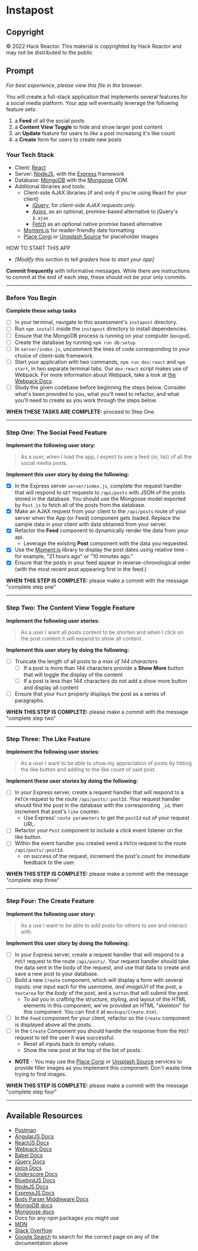 # Instapost

## Copyright

&copy; 2022 Hack Reactor. This material is copyrighted by Hack Reactor and may not be distributed to the public

## Prompt

_For best experience, please view this file in the browser_.

You will create a full-stack application that implements several features for a social media platform. Your app will eventually leverage the following feature sets:

1. a **Feed** of all the social posts
2. a **Content View Toggle** to hide and show larger post content
3. an **Update** feature for users to _like_ a post increasing it's like count
4. a **Create** form for users to create new posts

### Your Tech Stack

- Client: [React](https://facebook.github.io/react)
- Server: [NodeJS](https://nodejs.org), with the [Express](https://express.js.com) framework
- Database: [MongoDB](https://mongodb.com) with the [Mongoose](https://mongoosejs.com) ODM.
- Additional libraries and tools:
  - Client-side AJAX libraries (if and only if you're using React for your client)
    - [jQuery](https://jquery.com/), for _client-side AJAX requests only_.
    - [Axios](https://github.com/axios/axios), as an optional, promise-based alternative to jQuery's `$.ajax`
    - [Fetch](https://developer.mozilla.org/en-US/docs/Web/API/Fetch_API/Using_Fetch) as an optional native promise based alternative
  - [Moment.js](https://momentjs.com/) for reader-friendly date formatting
  - [Place Corgi](http://placecorgi.com/) or [Unsplash Source](https://source.unsplash.com/) for placeholder images

HOW TO START THIS APP

- _[Modify this section to tell graders how to start your app]_

**Commit frequently** with informative messages. While there are instructions to commit at the end of each step, these should not be your only commits.

---

### Before You Begin

**Complete these setup tasks**

- [ ] In your terminal, navigate to this assessment's `instapost` directory.
- [ ] Run `npm install` inside the `instapost` directory to install dependencies.
- [ ] Ensure that the MongoDB process is running on your computer (`mongod`).
- [ ] Create the database by running `npm run db:setup`
- [ ] In `server/index.js`, uncomment the lines of code corresponding to your choice of client-side framework.
- [ ] Start your application with two commands, `npm run dev:react` and `npm start`, in two separate terminal tabs. Our `dev:react` script makes use of Webpack. For more information about Webpack, take a look at [the Webpack Docs](https://webpack.js.org/concepts/).
- [ ] Study the given codebase before beginning the steps below. Consider what's been provided to you, what you'll need to refactor, and what you'll need to create as you work through the steps below.

**WHEN THESE TASKS ARE COMPLETE:** proceed to Step One.

---

### Step One: The Social Feed Feature

**Implement the following user story:**

> As a user, when I load the app, I expect to see a feed (or, list) of all the social media posts.

**Implement this user story by doing the following:**

- [x] In the Express server `server/index.js`, complete the request handler that will respond to `GET` requests to `/api/posts` with JSON of the posts stored in the database. You should use the Mongoose model exported by `Post.js` to fetch all of the posts from the database.
- [x] Make an AJAX request from your client to the `/api/posts` route of your server when the App (or Feed) component gets loaded. Replace the sample data in your client with data obtained from your server.
- [x] Refactor the **Feed** component to dynamically render the data from your api.
  - Leverage the existing **Post** component with the data you requested.
- [x] Use the [Moment.js](https://momentjs.com) library to display the post dates using relative time - for example, "21 hours ago" or "10 minutes ago."
- [x] Ensure that the posts in your feed appear in reverse-chronological order (with the most recent post appearing first in the feed.)

**WHEN THIS STEP IS COMPLETE:** please make a commit with the message "complete step one"

---

### Step Two: The Content View Toggle Feature

**Implement the following user stories:**

> As a user I want all posts content to be shorten and when I click on the post content it will expand to show all content.

**Implement this user story by doing the following:**

- [ ] Truncate the length of all posts to a _max of 144 characters_
  - [ ] If a post is more than 144 characters provide a **Show More** button that will toggle the display of the content
  - [ ] If a post is less than 144 characters do not add a show more button and display all content
- [ ] Ensure that your `Post` properly displays the post as a series of paragraphs.

**WHEN THIS STEP IS COMPLETE:** please make a commit with the message "complete step two"

---

### Step Three: The Like Feature

**Implement the following user stories:**

> As a user I want to be able to show my appreciation of posts by hitting the like button and adding to the like count of said post.

**Implement these user stories by doing the following:**

- [ ] In your Express server, create a request handler that will respond to a `PATCH` request to the route `/api/posts/:postId`. Your request handler should find the post in the database with the corresponding `_id`, then increment that post's `like` counter.
  - Use Express' `route parameters` to get the `postId` out of your request URL.
- [ ] Refactor your `Post` component to include a _click_ event listener on the like button.
- [ ] Within the event handler you created send a `PATCH` request to the route `/api/posts/:postId`.
  - on success of the request, increment the post's count for immediate feedback to the user.

**WHEN THIS STEP IS COMPLETE:** please make a commit with the message "complete step three"

---

### Step Four: The Create Feature

**Implement the following user story:**

> As a use I want to be able to add posts for others to see and interact with.

**Implement this user story by doing the following:**

- [ ] In your Express server, create a request handler that will respond to a `POST` request to the route `/api/posts/`. Your request handler should take the data sent in the body of the request, and use that data to create and save a new post to your database.
- [ ] Build a new `Create` component, which will display a form with several inputs: one input each for the _username, and imageUrl_ of the post, a `textarea` for the _body_ of the post, and a `button` that will submit the post.
  - To aid you in crafting the structure, styling, and layout of the HTML elements in this component, we've provided an HTML "skeleton" for this component. You can find it at `mockups/Create.html`.
- [ ] In the `Feed` component for your client, refactor so the `Create` component is displayed above all the posts.
- [ ] In the `Create` Component you should handle the response from the `POST` request to tell the user it was successful.
  - Reset all inputs back to empty values.
  - Show the new post at the top of the list of posts.
- **NOTE** - You may use the [Place Corgi](http://placecorgi.com/) or [Unsplash Source](https://source.unsplash.com/) services to provide filler images as you implement this component. Don't waste time trying to find images.

**WHEN THIS STEP IS COMPLETE:** please make a commit with the message "complete step four"

---

## Available Resources

- [Postman](https://www.getpostman.com/)
- [AngularJS Docs](https://angularjs.org/)
- [ReactJS Docs](https://facebook.github.io/react/)
- [Webpack Docs](https://webpack.js.org/concepts/)
- [Babel Docs](https://babeljs.io/docs/setup/)
- [jQuery Docs](https://jquery.com/)
- [axios Docs](https://github.com/axios/axios)
- [Underscore Docs](http://underscorejs.org/)
- [BluebirdJS Docs](http://bluebirdjs.com/)
- [NodeJS Docs](https://nodejs.org/)
- [ExpressJS Docs](https://expressjs.com/)
- [Body Parser Middleware Docs](https://github.com/expressjs/body-parser)
- [MongoDB docs](https://docs.mongodb.com/)
- [Mongoose docs](http://mongoosejs.com/)
- Docs for any npm packages you might use
- [MDN](https://developer.mozilla.org/)
- [Stack Overflow](http://stackoverflow.com/)
- [Google Search](https://google.com) to search for the correct page on any of the documentation above
